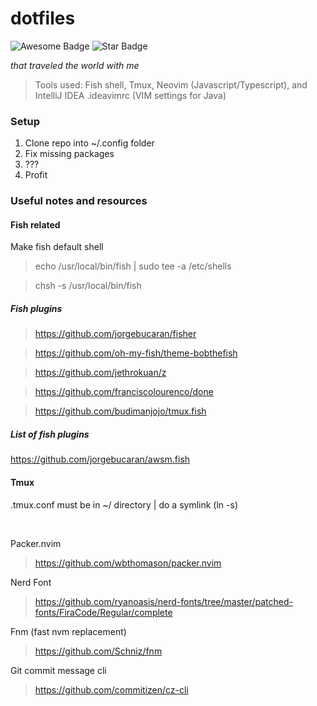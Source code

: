 # dotfiles

<p>
<img src="https://cdn.rawgit.com/sindresorhus/awesome/d7305f38d29fed78fa85652e3a63e154dd8e8829/media/badge.svg" alt="Awesome Badge"/> <img src="https://img.shields.io/static/v1?label=%F0%9F%8C%9F&message=If%20Useful&style=style=flat&color=BC4E99" alt="Star Badge"/>
</p>
<p>
<em>
that traveled the world with me
</em>
</p>

> Tools used: Fish shell, Tmux, Neovim (Javascript/Typescript), and IntelliJ IDEA .ideavimrc (VIM settings for Java)

### Setup

1. Clone repo into ~/.config folder
2. Fix missing packages
3. ???
4. Profit

### Useful notes and resources

#### Fish related

Make fish default shell

> echo /usr/local/bin/fish | sudo tee -a /etc/shells

> chsh -s /usr/local/bin/fish

##### Fish plugins

> https://github.com/jorgebucaran/fisher

> https://github.com/oh-my-fish/theme-bobthefish

> https://github.com/jethrokuan/z

> https://github.com/franciscolourenco/done

> https://github.com/budimanjojo/tmux.fish

##### List of fish plugins

https://github.com/jorgebucaran/awsm.fish

#### Tmux

.tmux.conf must be in ~/ directory | do a symlink (ln -s)

<br>

Packer.nvim

> https://github.com/wbthomason/packer.nvim

Nerd Font

> https://github.com/ryanoasis/nerd-fonts/tree/master/patched-fonts/FiraCode/Regular/complete

Fnm (fast nvm replacement)

> https://github.com/Schniz/fnm

Git commit message cli

> https://github.com/commitizen/cz-cli
